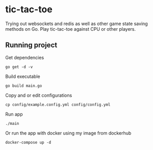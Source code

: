 # tic-tac-toe

Trying out websockets and redis as well as other game state saving methods on Go. Play tic-tac-toe against CPU or other players.
## Running project

Get dependencies
```
go get -d -v
```
Build executable
```
go build main.go
```
Copy and or edit configurations
```
cp config/example.config.yml config/config.yml
```
Run app
```
./main
```
Or run the app with docker using my image from dockerhub
```
docker-compose up -d